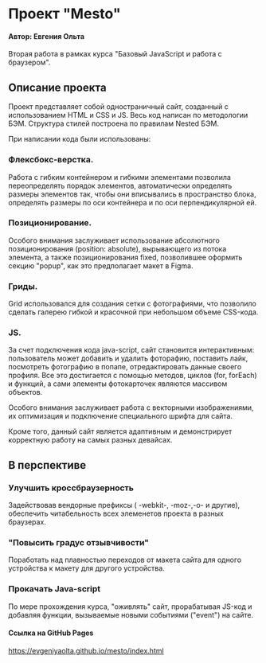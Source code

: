 # Проект "Mesto" 
#### Автор: Евгения Ольта 

Вторая работа в рамках курса "Базовый JavaScript и работа с браузером".


## Описание проекта

Проект представляет собой одностраничный сайт, созданный с использованием HTML и CSS и JS.
Весь код написан по методологии БЭМ. Структура стилей построена по правилам Nested БЭМ.

При написании кода были использованы:

### Флексбокс-верстка.
Работа  с гибким контейнером и гибкими элементами позволила переопределять порядок элементов, автоматически определять размеры элементов так, чтобы они вписывались в  пространство блока, определять размеры по оси контейнера и по оси перпендикулярной ей.

### Позиционирование.
Особого внимания заслуживает использование абсолютного позиционирования (position: absolute), вырывающего из потока элемента, а также позиционирования fixed, позволившее оформить секцию "popup", как это предполагает макет в Figma.

### Гриды.
Grid использовался для создания сетки с фотографиями, что позволило сделать галерею гибкой и красочной при небольшом объеме CSS-кода.

### JS.
За счет подключения кода java-script, сайт становится интерактивным: пользователь может добавить и удалить фоторафию, поставить лайк, посмотреть фотографию в попапе, отредактировать данные своего профиля. Все это достигается с помощью методов, циклов (for, forEach) и функций, а сами элементы фотокарточек являются массивом объектов.

Особого внимания заслуживает работа с векторными изображениями, их оптимизация и подключение специального шрифта для сайта.

Кроме того, данный сайт является адаптивным и демонстрирует корректную работу на самых разных девайсах.



## В перспективе

### Улучшить кроссбраузерность
Задействовав вендорные префиксы ( -webkit-, -moz-,-о- и другие), обеспечить читабельность всех элеменетов проекта в разных браузерах.

### "Повысить градус отзывчивости"
Поработать над плавностью переходов от макета сайта для одного устройства к макету для другого устройства.

### Прокачать Java-script
По мере прохождения курса, "оживлять" сайт, прорабатывая JS-код и добавляя функции, вызываемые новыми событиями ("event") на сайте.


#### Ссылка на GitHub Pages
https://evgeniyaolta.github.io/mesto/index.html